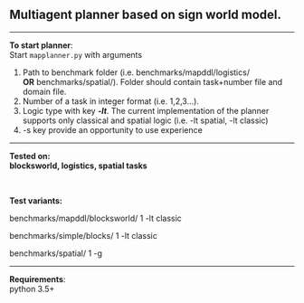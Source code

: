 <h2>Multiagent planner based on sign world model.</h2>
<hr>
<p><strong>To start planner</strong>:<br>
Start <code>mapplanner.py</code> with arguments</p>
<ol>
<li>Path to benchmark folder (i.e. benchmarks/mapddl/logistics/<br>
<strong>OR</strong> benchmarks/spatial/). Folder should contain task+number file and domain file.</li>
<li>Number of a task in integer format (i.e. 1,2,3…).</li>
<li>Logic type with key <strong><em>-lt</em></strong>. The current implementation of the planner supports only classical and spatial logic (i.e. -lt spatial, -lt classic)</li>
<li>-s key provide an opportunity to use experience</li>
</ol>
<hr>
<b><p><strong>Tested on</strong>:<br>
blocksworld, logistics, spatial tasks</p></b> <br>

<b>Test variants:</b>

benchmarks/mapddl/blocksworld/ 1 -lt classic

benchmarks/simple/blocks/ 1 -lt classic

benchmarks/spatial/ 1 -g
<br>
<hr>
<p><strong>Requirements</strong>:<br>
python 3.5+</p>

